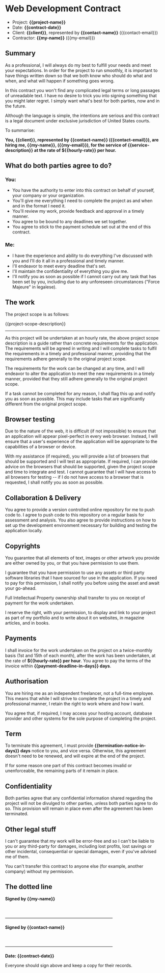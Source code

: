 # Web Development Contract

- Project: **{{project-name}}**
- Date: **{{contract-date}}**
- Client: **{{client}}**, represented by **{{contact-name}}** ({{contact-email}})
- Contractor: **{{my-name}}** ({{my-email}})

## Summary

As a professional, I will always do my best to fulfill your needs and meet your expectations. In order for the project to run smoothly, it is important to have things written down so that we both know who should do what and when, and what will happen if something goes wrong.

In this contract you won't find any complicated legal terms or long passages of unreadable text. I have no desire to trick you into signing something that you might later regret. I simply want what's best for both parties, now and in the future.

Although the language is simple, the intentions are serious and this contract is a legal document under exclusive jurisdiction of United States courts.

To summarise:

**You, {{client}}, represented by {{contact-name}} ({{contact-email}}), are hiring me, {{my-name}}, ({{my-email}}), for the service of {{service-description}} at the rate of ${{hourly-rate}} per hour.**

## What do both parties agree to do?

### You:

- You have the authority to enter into this contract on behalf of yourself, your company or your organization.
- You'll give me everything I need to complete the project as and when and in the format I need it.
- You'll review my work, provide feedback and approval in a timely manner.
- You agree to be bound to any deadlines we set together.
- You agree to stick to the payment schedule set out at the end of this contract.

### Me:

- I have the experience and ability to do everything I've discussed with you and I'll do it all in a professional and timely manner.
- I'll endeavor to meet every deadline that's set.
- I'll maintain the confidentiality of everything you give me.
- I'll notify you as soon as possible if I cannot carry out any task that has been set by you, including due to any unforeseen circumstances ("Force Majeure" in legalese).

## The work

The project scope is as follows:

{{project-scope-description}}

---

As this project will be undertaken at an hourly rate, the above project scope description is a guide rather than concrete requirements for the application. The requirements will be agreed in writing and I will complete tasks to fulfil the requirements in a timely and professional manner, providing that the requirements adhere generally to the original project scope.

The requirements for the work can be changed at any time, and I will endeavor to alter the application to meet the new requirements in a timely manner, provided that they still adhere generally to the original project scope.

If a task cannot be completed for any reason, I shall flag this up and notify you as soon as possible. This may include tasks that are significantly different from the original project scope.

## Browser testing

Due to the nature of the web, it is difficult (if not impossible) to ensure that an application will appear pixel-perfect in every web browser. Instead, I will ensure that a user's experience of the application will be appropriate to the capabilities of a browser or device.

With my assistance (if required), you will provide a list of browsers that should be supported and I will test as appropriate. If required, I can provide advice on the browsers that should be supported, given the project scope and time to integrate and test. I cannot guarantee that I will have access to all browsers for testing -- if I do not have access to a browser that is requested, I shall notify you as soon as possible.

## Collaboration & Delivery

You agree to provide a version controlled online repository for me to push code to. I agree to push code to this repository on a regular basis for assessment and analysis. You also agree to provide instructions on how to set up the development environment necessary for building and testing the application locally.

## Copyrights

You guarantee that all elements of text, images or other artwork you provide are either owned by you, or that you have permission to use them.

I guarantee that you have permission to use any assets or third party software libraries that I have sourced for use in the application. If you need to pay for this permission, I shall notify you before using the asset and await your go-ahead.

Full Intellectual Property ownership shall transfer to you on receipt of payment for the work undertaken.

I reserve the right, with your permission, to display and link to your project as part of my portfolio and to write about it on websites, in magazine articles, and in books.

## Payments

I shall invoice for the work undertaken on the project on a twice-monthly basis (1st and 15th of each month), after the work has been undertaken, at the rate of **${{hourly-rate}} per hour**. You agree to pay the terms of the invoice within **{{payment-deadline-in-days}} days**.

## Authorisation

You are hiring me as an independent freelancer, not a full-time employee. This means that while I will strive to complete the project in a timely and professional manner, I retain the right to work where and how I want.

You agree that, if required, I may access your hosting account, database provider and other systems for the sole purpose of completing the project.

## Term

To terminate this agreement, I must provide **{{termination-notice-in-days}} days** notice to you, and vice versa. Otherwise, this agreement doesn't need to be renewed, and will expire at the end of the project.

If for some reason one part of this contract becomes invalid or unenforceable, the remaining parts of it remain in place.

## Confidentiality

Both parties agree that any confidential information shared regarding the project will not be divulged to other parties, unless both parties agree to do so. This provision will remain in place even after the agreement has been terminated.

## Other legal stuff

I can't guarantee that my work will be error-free and so I can't be liable to you or any third-party for damages, including lost profits, lost savings or other incidental, consequential or special damages, even if you've advised me of them.

You can't transfer this contract to anyone else (for example, another company) without my permission.

## The dotted line

**Signed by {{my-name}}**

<br>

―――――――――――――――――――――――――

**Signed by {{contact-name}}**

<br>

―――――――――――――――――――――――――

**Date: {{contract-date}}**

Everyone should sign above and keep a copy for their records.
